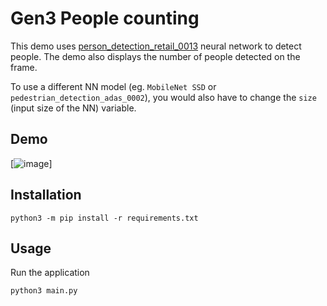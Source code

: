 # Gen3 People counting

This demo uses [person_detection_retail_0013](https://docs.openvino.ai/2024/omz_models_model_person_detection_retail_0013.html) neural network to detect people. The demo also displays the number of people detected on the frame.

To use a different NN model (eg. `MobileNet SSD` or `pedestrian_detection_adas_0002`), you would also have to change the `size` (input size of the NN) variable.

## Demo

\[![image](https://user-images.githubusercontent.com/18037362/119807472-11c26580-bedb-11eb-907a-196b8bb92f28.png)\]

## Installation

```
python3 -m pip install -r requirements.txt
```

## Usage

Run the application

```
python3 main.py
```
